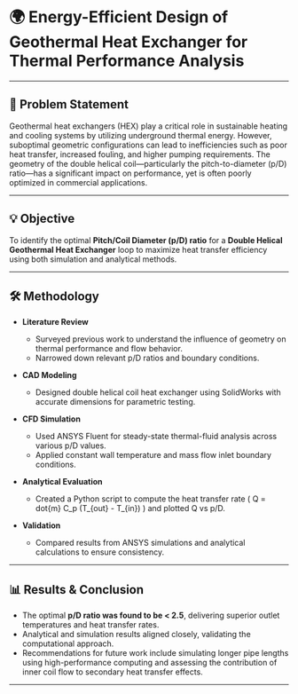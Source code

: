# 🌍 Energy-Efficient Design of Geothermal Heat Exchanger for Thermal Performance Analysis
---

## 📌 Problem Statement

Geothermal heat exchangers (HEX) play a critical role in sustainable heating and cooling systems by utilizing underground thermal energy. However, suboptimal geometric configurations can lead to inefficiencies such as poor heat transfer, increased fouling, and higher pumping requirements. The geometry of the double helical coil—particularly the pitch-to-diameter (p/D) ratio—has a significant impact on performance, yet is often poorly optimized in commercial applications.

---

## 💡 Objective

To identify the optimal **Pitch/Coil Diameter (p/D) ratio** for a **Double Helical Geothermal Heat Exchanger** loop to maximize heat transfer efficiency using both simulation and analytical methods.

---

## 🛠️ Methodology

- **Literature Review**
  - Surveyed previous work to understand the influence of geometry on thermal performance and flow behavior.
  - Narrowed down relevant p/D ratios and boundary conditions.

- **CAD Modeling**
  - Designed double helical coil heat exchanger using SolidWorks with accurate dimensions for parametric testing.

- **CFD Simulation**
  - Used ANSYS Fluent for steady-state thermal-fluid analysis across various p/D values.
  - Applied constant wall temperature and mass flow inlet boundary conditions.

- **Analytical Evaluation**
  - Created a Python script to compute the heat transfer rate ( Q = dot{m} C_p (T_{out} - T_{in}) ) and plotted Q vs p/D.

- **Validation**
  - Compared results from ANSYS simulations and analytical calculations to ensure consistency.

---

## 📊 Results & Conclusion

- The optimal **p/D ratio was found to be < 2.5**, delivering superior outlet temperatures and heat transfer rates.
- Analytical and simulation results aligned closely, validating the computational approach.
- Recommendations for future work include simulating longer pipe lengths using high-performance computing and assessing the contribution of inner coil flow to secondary heat transfer effects.

---
